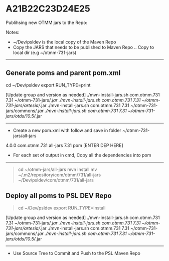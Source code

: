 # A21B22C23D24E25

Publihsing new OTMM jars to the Repo:

Notes: 
- ~/Dev/psldev is the local copy of the Maven Repo
- Copy the JARS that needs to be published to Maven Repo .. Copy to local dir (e.g ~/otmm-731-jars)
********************************************************************

Generate poms and parent pom.xml
--------------------------------

cd ~/Dev/psldev
export RUN_TYPE=print

[Update group and version as needed] 
./mvn-install-jars.sh com.otmm.731 7.31 ~/otmm-731-jars/*.jar
./mvn-install-jars.sh com.otmm.731 7.31 ~/otmm-731-jars/artesia/*.jar
./mvn-install-jars.sh com.otmm.731 7.31 ~/otmm-731-jars/commons/*.jar
./mvn-install-jars.sh com.otmm.731 7.31 ~/otmm-731-jars/otds/10.5/*.jar

********************************************************************

- Create a new pom.xml with follow and save in folder  ~/otmm-731-jars/all-jars

<project>
	<modelVersion>4.0.0</modelVersion>
    <groupId>com.otmm.731</groupId>
    <artifactId>all-jars</artifactId>
    <version>7.31</version>
    <packaging>pom</packaging>
    <dependencies>
    	[ENTER DEP HERE]
    </dependencies>
</project>

- For each set of output in cmd, Copy all the dependencies into pom 
********************************************************************

> cd ~/otmm-jars/all-jars
> mvn install
> mv ~/.m2/repository/com/otmm/731/all-jars ~/Dev/psldev/com/otmm/731/all-jars


Deploy all poms to PSL DEV Repo
-------------------------------

> cd ~/Dev/psldev
> export RUN_TYPE=install

[Update group and version as needed] 
./mvn-install-jars.sh com.otmm.731 7.31 ~/otmm-731-jars/*.jar
./mvn-install-jars.sh com.otmm.731 7.31 ~/otmm-731-jars/artesia/*.jar
./mvn-install-jars.sh com.otmm.731 7.31 ~/otmm-731-jars/commons/*.jar
./mvn-install-jars.sh com.otmm.731 7.31 ~/otmm-731-jars/otds/10.5/*.jar

********************************************************************

- Use Source Tree to Commit and Push to the PSL Maven Repo


	